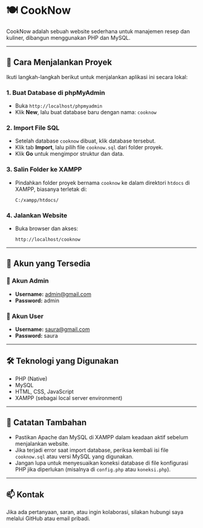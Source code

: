 # 🍽️ CookNow

CookNow adalah sebuah website sederhana untuk manajemen resep dan kuliner, dibangun menggunakan PHP dan MySQL.

---

## 🚀 Cara Menjalankan Proyek

Ikuti langkah-langkah berikut untuk menjalankan aplikasi ini secara lokal:

### 1. Buat Database di phpMyAdmin

- Buka `http://localhost/phpmyadmin`
- Klik **New**, lalu buat database baru dengan nama: `cooknow`

### 2. Import File SQL

- Setelah database `cooknow` dibuat, klik database tersebut.
- Klik tab **Import**, lalu pilih file `cooknow.sql` dari folder proyek.
- Klik **Go** untuk mengimpor struktur dan data.

### 3. Salin Folder ke XAMPP

- Pindahkan folder proyek bernama `cooknow` ke dalam direktori `htdocs` di XAMPP, biasanya terletak di:

  `C:/xampp/htdocs/`

### 4. Jalankan Website

- Buka browser dan akses:

  `http://localhost/cooknow`

---

## 🔐 Akun yang Tersedia

### 👑 Akun Admin
- **Username:** admin@gmail.com  
- **Password:** admin

### 👤 Akun User
- **Username:** saura@gmail.com  
- **Password:** saura

---

## 🛠️ Teknologi yang Digunakan

- PHP (Native)
- MySQL
- HTML, CSS, JavaScript
- XAMPP (sebagai local server environment)

---

## 📌 Catatan Tambahan

- Pastikan Apache dan MySQL di XAMPP dalam keadaan aktif sebelum menjalankan website.
- Jika terjadi error saat import database, periksa kembali isi file `cooknow.sql` atau versi MySQL yang digunakan.
- Jangan lupa untuk menyesuaikan koneksi database di file konfigurasi PHP jika diperlukan (misalnya di `config.php` atau `koneksi.php`).

---

## 📫 Kontak

Jika ada pertanyaan, saran, atau ingin kolaborasi, silakan hubungi saya melalui GitHub atau email pribadi.
